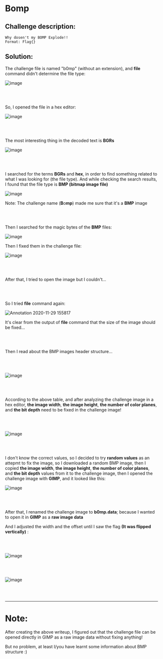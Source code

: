 # Bomp

## Challenge description:

```
Why dosen't my BOMP Explode!!
Format: Flag{}
```

## Solution:

The challenge file is named "b0mp" (without an extension), and **file** command didn't determine the file type:

![image](https://user-images.githubusercontent.com/70543460/100540475-43b58080-3246-11eb-8055-c02431f81f76.png)

<br/><br/>

So, I opened the file in a hex editor:

![image](https://user-images.githubusercontent.com/70543460/100540542-8b3c0c80-3246-11eb-91c0-d6fa50ec9b4d.png)

<br/><br/>

The most interesting thing in the decoded text is **BGRs**

![image](https://user-images.githubusercontent.com/70543460/100540614-f7b70b80-3246-11eb-88c8-4f390ae9b0b3.png)

<br/><br/>

I searched for the terms **BGRs** and **hex**, in order to find something related to what I was looking for (the file type).
And while checking the search results, I found that the file type is **BMP (bitmap image file)**

![image](https://user-images.githubusercontent.com/70543460/100540737-d4d92700-3247-11eb-8985-a9dbcc3a9ff5.png)

Note: The challenge name (**B**o**mp**) made me sure that it's a **BMP** image

<br/><br/>

Then I searched for the magic bytes of the **BMP** files:

![image](https://user-images.githubusercontent.com/70543460/100543759-ae70b700-325a-11eb-9485-8b03de80fb6d.png)

Then I fixed them in the challenge file:

![image](https://user-images.githubusercontent.com/70543460/100543800-f263bc00-325a-11eb-86d6-3e9b6087a98f.png)

<br/><br/>

After that, I tried to open the image but I couldn't...

<br/><br/>

So I tried **file** command again:

![Annotation 2020-11-29 155817](https://user-images.githubusercontent.com/70543460/100544399-0f4dbe80-325e-11eb-84f8-ced97d902093.png)

It's clear from the output of **file** command that the size of the image should be fixed...

<br/><br/>

Then I read about the BMP images header structure...

<br/><br/>

![image](https://user-images.githubusercontent.com/70543460/100547376-15986680-326f-11eb-86dd-c5587ad2a8f2.png)

<br/><br/>

According to the above table, and after analyzing the challenge image in a hex editor,
**the image width**, **the image height**, **the number of color planes**, and **the bit depth** need to be fixed in the challenge image!

<br/><br/>

![image](https://user-images.githubusercontent.com/70543460/100547426-58f2d500-326f-11eb-84ca-6f382f12421b.png)

<br/><br/>

I don't know the correct values, so I decided to try **random values** as an attepmt to fix the image,
so I downloaded a random BMP image, then I copied **the image width**, **the image height**, **the number of color planes**, and **the bit depth** values from it
to the challenge image,
then I opened the challenge image with **GIMP**, and it looked like this:

![image](https://user-images.githubusercontent.com/70543460/100549563-44690980-327c-11eb-87a2-58d201290070.png)

<br/><br/>

After that, I renamed the challenge image to **b0mp.data**; because I wanted to open it in **GIMP** as a **raw image data**

And I adjusted the width and the offset until I saw the flag **(It was flipped vertically)** :

<br/><br/>

![image](https://user-images.githubusercontent.com/70543460/100549934-f86b9400-327e-11eb-967c-b1bd749bd56d.png)

<br/><br/>

![image](https://user-images.githubusercontent.com/70543460/100550006-75970900-327f-11eb-89ab-b7222bbdf9ff.png)

<br/><br/>

--------------------

# Note:

After creating the above writeup, I figured out that the challenge file can be opened directly in GIMP as a raw image data without fixing anything!

But no problem, at least I/you have learnt some information about BMP structure :)
